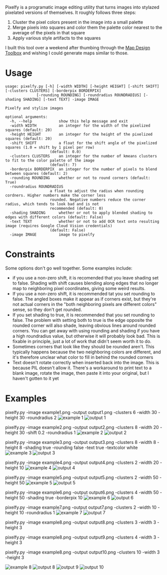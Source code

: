 Pixelfy is a programatic image editing utility that turns images into stylazed pixelated versions of themselves.  It roughly follows three steps:
1. Cluster the pixel colors present in the image into a small palette
2. Merge pixels into squares and color them the palette color nearest to the average of the pixels in that square
3. Apply various style artifacts to the squares

I built this tool over a weekend after thumbing through the [Map Design Toolbox](https://us.gestalten.com/products/map-design-toolbox) and wishing I could generate maps similar to those.

# Usage
    usage: pixelfy.py [-h] [-width WIDTH] [-height HEIGHT] [-shift SHIFT] [-clusters CLUSTERS] [-borderpix BORDERPIX]
                  [-rounding ROUNDING] [-roundradius ROUNDRADIUS] [-shading SHADING] [-text TEXT] -image IMAGE

    Pixelfy and stylize images

    optional arguments:
      -h, --help            show this help message and exit
      -width WIDTH          an integer for the width of the pixelized squares (default: 20)
      -height HEIGHT        an integer for the height of the pixelized squares (default: 20)
      -shift SHIFT          a float for the shift angle of the pixelized squares (1.0 = shift by 1 pixel per row)
                        (default: 0.0)
      -clusters CLUSTERS    an integer for the number of kmeans clusters to fit to the color palette of the image
                        (default: 7)
      -borderpix BORDERPIX  an integer for the number of pixels to blend between squares (default: 2)
      -rounding ROUNDING    whether or not to round corners (default: True)
      -roundradius ROUNDRADIUS
                        a float to adjust the radius when rounding cordners. Higher numbers make the corner less
                        rounded. Negative numbers reduce the corner radius, which tends to look bad and is not
                        recommended (default: 0)
      -shading SHADING      whether or not to apply blended shading to edges with different colors (default: False)
      -text TEXT            whether or not to add OCR text onto resulting image (requires Google Cloud Vision credentials)
                        (default: False)
      -image IMAGE          image to pixelfy


# Constraints
Some options don't go well together.  Some examples include: 
- if you use a non-zero shift, it is recomended that you leave shading set to false.  Shading with shift causes blending along edges that no longer map to neighboring pixel coordinates, giving some weird results.
- If you use a non-zero shift, it is recommended tat you set rounding to false.  The angled boxes make it appear as if corners exist, but they're not actual corners in the "both neighboring pixels are different colors" sense, so they don't get rounded.
- If you set shading to true, it is recommended that you set rounding to false.  The problem with setting both to true is the edge opposite the rounded corner will also shade, leaving obvious lines around rounded corners.  You can get away with using rounding and shading if you have a high roundradius value, but otherwise it will probably look bad.  This is fixable in principle, just a lot of work that didn't seem worth it to do.
- Sometimes corners that look like they should be rounded aren't.  This typically happens because the two neighboring colors are different, and it's therefore unclear what color to fill in behind the rounded corners
- Text doesn't rotate correctly when inserted back into the image.  This is because PIL doesn't allow it.  There's a workaround to print text to a blank image, rotate the image, then paste it into your original, but I haven't gotten to it yet

# Examples
pixelfy.py -image example1.png -output output1.png -clusters 6 -width 30 -height 30 -roundradius 2
![example 1](https://github.com/jakewalker56/pixelify/blob/master/images/example1.png) 
![output 1](https://github.com/jakewalker56/pixelify/blob/master/images/output1.png)


pixelfy.py -image example2.png -output output2.png -clusters 8 -width 20 -height 30 -shift 0.2 -roundradius 1
![example 2](https://github.com/jakewalker56/pixelify/blob/master/images/example2.png) 
![output 2](https://github.com/jakewalker56/pixelify/blob/master/images/output2.png)

pixelfy.py -image example3.png -output output3.png -clusters 8 -width 8 -height 8 -shading true -rounding false -text true -textcolor white
![example 3](https://github.com/jakewalker56/pixelify/blob/master/images/example3.png) 
![output 3](https://github.com/jakewalker56/pixelify/blob/master/images/output3.png)

pixelfy.py -image example4.png -output output4.png -clusters 2 -width 20 -height 10
![example 4](https://github.com/jakewalker56/pixelify/blob/master/images/example4.png) 
![output 4](https://github.com/jakewalker56/pixelify/blob/master/images/output4.png)

pixelfy.py -image example5.png -output output5.png -clusters 2 -width 50 -height 50
![example 5](https://github.com/jakewalker56/pixelify/blob/master/images/example5.png) 
![output 5](https://github.com/jakewalker56/pixelify/blob/master/images/output5.png)

pixelfy.py -image example6.png -output output6.png -clusters 4 -width 50 -height 50 -shading true -borderpix 10
![example 6](https://github.com/jakewalker56/pixelify/blob/master/images/example6.png) 
![output 6](https://github.com/jakewalker56/pixelify/blob/master/images/output6.png)

pixelfy.py -image example7.png -output output7.png -clusters 2 -width 10 -height 10 -roundradius 1
![example 7](https://github.com/jakewalker56/pixelify/blob/master/images/example7.png) 
![output 7](https://github.com/jakewalker56/pixelify/blob/master/images/output7.png)

pixelfy.py -image example8.png -output output8.png -clusters 3 -width 3 -height 3

pixelfy.py -image example8.png -output output9.png -clusters 4 -width 3 -height 3

pixelfy.py -image example8.png -output output10.png -clusters 10 -width 3 -height 3

![example 8](https://github.com/jakewalker56/pixelify/blob/master/images/example8.png) 
![output 8](https://github.com/jakewalker56/pixelify/blob/master/images/output8.png)
![output 9](https://github.com/jakewalker56/pixelify/blob/master/images/output9.png)
![output 10](https://github.com/jakewalker56/pixelify/blob/master/images/output10.png)
